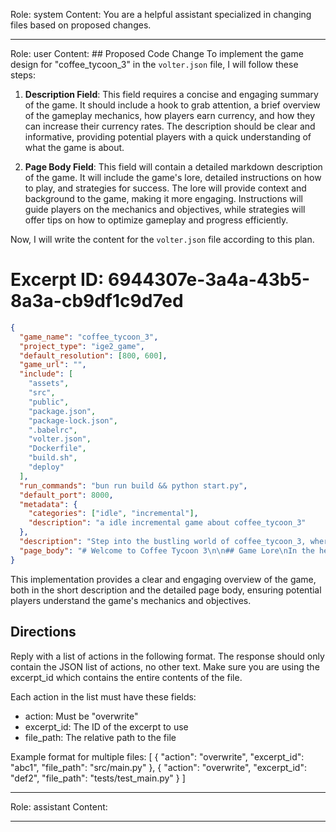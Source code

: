 Role: system
Content: You are a helpful assistant specialized in changing files based on proposed changes.
__________________
Role: user
Content: ## Proposed Code Change
To implement the game design for "coffee_tycoon_3" in the `volter.json` file, I will follow these steps:

1. **Description Field**: This field requires a concise and engaging summary of the game. It should include a hook to grab attention, a brief overview of the gameplay mechanics, how players earn currency, and how they can increase their currency rates. The description should be clear and informative, providing potential players with a quick understanding of what the game is about.

2. **Page Body Field**: This field will contain a detailed markdown description of the game. It will include the game's lore, detailed instructions on how to play, and strategies for success. The lore will provide context and background to the game, making it more engaging. Instructions will guide players on the mechanics and objectives, while strategies will offer tips on how to optimize gameplay and progress efficiently.

Now, I will write the content for the `volter.json` file according to this plan.

# Excerpt ID: 6944307e-3a4a-43b5-8a3a-cb9df1c9d7ed
```json volter.json
{
  "game_name": "coffee_tycoon_3",
  "project_type": "ige2_game",
  "default_resolution": [800, 600],
  "game_url": "",
  "include": [
    "assets",
    "src",
    "public",
    "package.json",
    "package-lock.json",
    ".babelrc",
    "volter.json",
    "Dockerfile",
    "build.sh",
    "deploy"
  ],
  "run_commands": "bun run build && python start.py",
  "default_port": 8000,
  "metadata": {
    "categories": ["idle", "incremental"],
    "description": "a idle incremental game about coffee_tycoon_3"
  },
  "description": "Step into the bustling world of coffee_tycoon_3, where your coffee shop empire grows while you relax! Watch as customers flock to your shop, baristas brew delicious coffee, and money flows in. Earn currency by serving coffee and invest in upgrades to boost your profits. Increase your barista team, speed up coffee production, expand customer capacity, and raise coffee prices to maximize your earnings.",
  "page_body": "# Welcome to Coffee Tycoon 3\n\n## Game Lore\nIn the heart of the city, your coffee shop stands as a beacon for caffeine lovers. As the owner, your dream is to build the most successful coffee empire. With each cup served, you inch closer to dominating the coffee world.\n\n## How to Play\n- **Automatic Gameplay**: Sit back and watch as your coffee shop runs itself. Customers enter, order coffee, and pay at the register without any input needed from you.\n- **Currency Accumulation**: Earn money every time a customer buys coffee. The more customers you serve, the more money you make.\n\n## Upgrades\n- **Number of Baristas**: Hire more baristas to increase coffee production.\n- **Coffee Making Speed**: Upgrade to make coffee faster and serve more customers.\n- **Customer Capacity**: Expand your shop to accommodate more customers at once.\n- **Coffee Price**: Increase the price per cup to boost your revenue.\n- **Barista Efficiency**: Allow baristas to carry multiple coffees, speeding up service.\n\n## Strategies for Success\n- **Balance Upgrades**: Focus on a balanced approach to upgrades to ensure steady growth.\n- **Monitor Customer Flow**: Keep an eye on customer capacity to avoid bottlenecks.\n- **Invest Wisely**: Prioritize upgrades that offer the best return on investment.\n\nEmbark on your journey to coffee shop stardom in Coffee Tycoon 3, where every cup counts!"
}
```

This implementation provides a clear and engaging overview of the game, both in the short description and the detailed page body, ensuring potential players understand the game's mechanics and objectives.

## Directions
Reply with a list of actions in the following format. The response should only contain the JSON list of actions, no other text.
Make sure you are using the excerpt_id which contains the entire contents of the file.

Each action in the list must have these fields:
- action: Must be "overwrite"
- excerpt_id: The ID of the excerpt to use
- file_path: The relative path to the file

Example format for multiple files:
[
    {
        "action": "overwrite",
        "excerpt_id": "abc1",
        "file_path": "src/main.py"
    },
    {
        "action": "overwrite",
        "excerpt_id": "def2",
        "file_path": "tests/test_main.py"
    }
]
__________________
Role: assistant
Content: 
__________________
